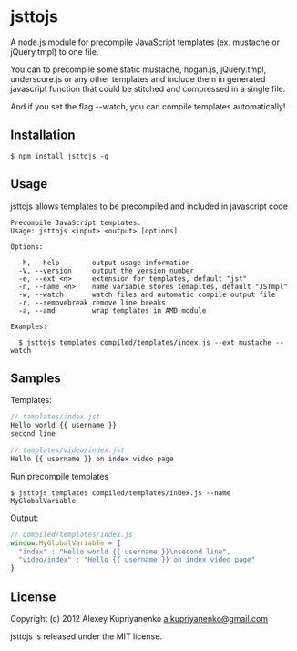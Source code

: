 jsttojs
=======

A node.js module for precompile JavaScript templates (ex. mustache or jQuery.tmpl) to one file.


You can to precompile some static mustache, hogan.js, jQuery.tmpl, underscore.js or any other templates and include them in generated javascript function that could be stitched and compressed in a single file.

And if you set the flag --watch, you can compile templates automatically!

Installation
-----

    $ npm install jsttojs -g


Usage
-----

jsttojs allows templates to be precompiled and included in javascript code

```
Precompile JavaScript templates.
Usage: jsttojs <input> <output> [options]

Options:

  -h, --help        output usage information
  -V, --version     output the version number
  -e, --ext <n>     extension for templates, default "jst"
  -n, --name <n>    name variable stores temapltes, default "JSTmpl"
  -w, --watch       watch files and automatic compile output file
  -r, --removebreak remove line breaks
  -a, --amd         wrap templates in AMD module

Examples:

  $ jsttojs templates compiled/templates/index.js --ext mustache --watch
```

Samples
-----

Templates:

```javascript
// tamplates/index.jst
Hello world {{ username }}
second line
```

```javascript
// tamplates/video/index.jst
Hello {{ username }} on index video page
```

Run precompile templates

    $ jsttojs templates compiled/templates/index.js --name MyGlobalVariable

Output:

```javascript
// compiled/templates/index.js
window.MyGlobalVariable = {
  "index" : "Hello world {{ username }}\nsecond line",
  "video/index" : "Hello {{ username }} on index video page"
}
```

License
-----

Copyright (c) 2012 Alexey Kupriyanenko a.kupriyanenko@gmail.com

jsttojs is released under the MIT license.
